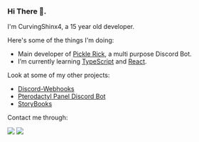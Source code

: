 ### Hi There 👋.

I'm CurvingShinx4, a 15 year old developer.

Here's some of the things I'm doing:

* Main developer of [Pickle Rick](https://discordapp.com/oauth2/authorize?client_id=726948661996552202&scope=bot&permissions=2146958847), a multi purpose Discord Bot.
* I’m currently learning [TypeScript](https://www.typescriptlang.org/) and [React](https://reactjs.org/).

Look at some of my other projects:

* [Discord-Webhooks](https://github.com/CurvingSphinx4/discord-webhooks)
* [Pterodactyl Panel Discord Bot](https://github.com/CurvingSphinx4/pterodactyl-discord)
* [StoryBooks](https://github.com/CurvingSphinx4/StoryBooks)

Contact me through: 

[![](https://img.shields.io/twitter/follow/CurvingSphinx4?color=%231DA1F2&logo=twitter&style=for-the-badge)](https://twitter.com/CurvingSphinx4)
[![](https://img.shields.io/badge/CurvingSphinx4%237798-Add%20Me-7289DA?style=for-the-badge&logo=discord)](https://discord.gg/ReNGph5)
